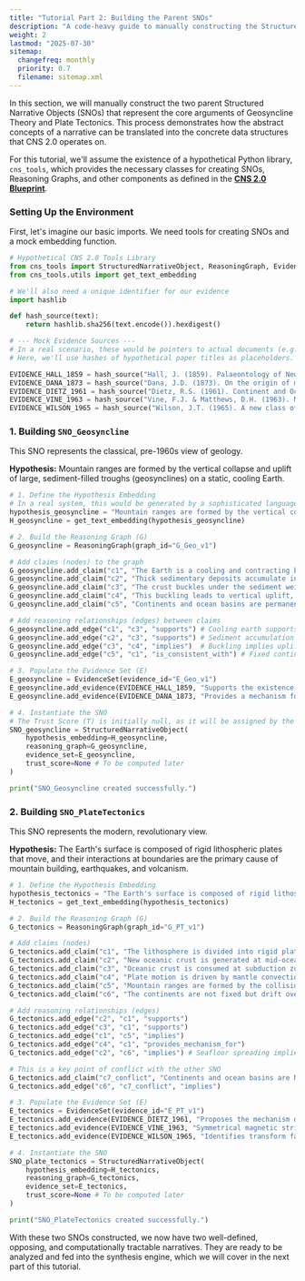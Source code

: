 ```yaml
---
title: "Tutorial Part 2: Building the Parent SNOs"
description: "A code-heavy guide to manually constructing the Structured Narrative Objects for the Plate Tectonics and Geosyncline theories."
weight: 2
lastmod: "2025-07-30"
sitemap:
  changefreq: monthly
  priority: 0.7
  filename: sitemap.xml
---
```


In this section, we will manually construct the two parent Structured Narrative Objects (SNOs) that represent the core arguments of Geosyncline Theory and Plate Tectonics. This process demonstrates how the abstract concepts of a narrative can be translated into the concrete data structures that CNS 2.0 operates on.

For this tutorial, we'll assume the existence of a hypothetical Python library, `cns_tools`, which provides the necessary classes for creating SNOs, Reasoning Graphs, and other components as defined in the **[CNS 2.0 Blueprint](/guides/cns-2.0-research-roadmap/blueprint/)**.

### Setting Up the Environment

First, let's imagine our basic imports. We need tools for creating SNOs and a mock embedding function.

```python
# Hypothetical CNS 2.0 Tools Library
from cns_tools import StructuredNarrativeObject, ReasoningGraph, EvidenceSet
from cns_tools.utils import get_text_embedding

# We'll also need a unique identifier for our evidence
import hashlib

def hash_source(text):
    return hashlib.sha256(text.encode()).hexdigest()

# --- Mock Evidence Sources ---
# In a real scenario, these would be pointers to actual documents (e.g., DOIs).
# Here, we'll use hashes of hypothetical paper titles as placeholders.

EVIDENCE_HALL_1859 = hash_source("Hall, J. (1859). Palaeontology of New York.")
EVIDENCE_DANA_1873 = hash_source("Dana, J.D. (1873). On the origin of mountains.")
EVIDENCE_DIETZ_1961 = hash_source("Dietz, R.S. (1961). Continent and Ocean Basin Evolution by Spreading of the Sea Floor.")
EVIDENCE_VINE_1963 = hash_source("Vine, F.J. & Matthews, D.H. (1963). Magnetic Anomalies over Oceanic Ridges.")
EVIDENCE_WILSON_1965 = hash_source("Wilson, J.T. (1965). A new class of faults and their bearing on continental drift.")
```

### 1. Building `SNO_Geosyncline`

This SNO represents the classical, pre-1960s view of geology.

**Hypothesis:** Mountain ranges are formed by the vertical collapse and uplift of large, sediment-filled troughs (geosynclines) on a static, cooling Earth.

```python
# 1. Define the Hypothesis Embedding
# In a real system, this would be generated by a sophisticated language model.
hypothesis_geosyncline = "Mountain ranges are formed by the vertical collapse and uplift of large, sediment-filled troughs (geosynclines) on a static, cooling Earth."
H_geosyncline = get_text_embedding(hypothesis_geosyncline)

# 2. Build the Reasoning Graph (G)
G_geosyncline = ReasoningGraph(graph_id="G_Geo_v1")

# Add claims (nodes) to the graph
G_geosyncline.add_claim("c1", "The Earth is a cooling and contracting body.")
G_geosyncline.add_claim("c2", "Thick sedimentary deposits accumulate in large troughs (geosynclines).")
G_geosyncline.add_claim("c3", "The crust buckles under the sediment weight and compressional forces from cooling.")
G_geosyncline.add_claim("c4", "This buckling leads to vertical uplift, forming mountain ranges.")
G_geosyncline.add_claim("c5", "Continents and ocean basins are permanent, fixed features.")

# Add reasoning relationships (edges) between claims
G_geosyncline.add_edge("c1", "c3", "supports") # Cooling earth supports buckling
G_geosyncline.add_edge("c2", "c3", "supports") # Sediment accumulation supports buckling
G_geosyncline.add_edge("c3", "c4", "implies")  # Buckling implies uplift
G_geosyncline.add_edge("c5", "c1", "is_consistent_with") # Fixed continents are consistent with a simple cooling model

# 3. Populate the Evidence Set (E)
E_geosyncline = EvidenceSet(evidence_id="E_Geo_v1")
E_geosyncline.add_evidence(EVIDENCE_HALL_1859, "Supports the existence of thick sedimentary layers in mountain belts.", supports_claims=["c2"])
E_geosyncline.add_evidence(EVIDENCE_DANA_1873, "Provides a mechanism for compression and uplift.", supports_claims=["c3", "c4"])

# 4. Instantiate the SNO
# The Trust Score (T) is initially null, as it will be assigned by the Critic Pipeline.
SNO_geosyncline = StructuredNarrativeObject(
    hypothesis_embedding=H_geosyncline,
    reasoning_graph=G_geosyncline,
    evidence_set=E_geosyncline,
    trust_score=None # To be computed later
)

print("SNO_Geosyncline created successfully.")
```

### 2. Building `SNO_PlateTectonics`

This SNO represents the modern, revolutionary view.

**Hypothesis:** The Earth's surface is composed of rigid lithospheric plates that move, and their interactions at boundaries are the primary cause of mountain building, earthquakes, and volcanism.

```python
# 1. Define the Hypothesis Embedding
hypothesis_tectonics = "The Earth's surface is composed of rigid lithospheric plates that move, and their interactions at boundaries are the primary cause of mountain building, earthquakes, and volcanism."
H_tectonics = get_text_embedding(hypothesis_tectonics)

# 2. Build the Reasoning Graph (G)
G_tectonics = ReasoningGraph(graph_id="G_PT_v1")

# Add claims (nodes)
G_tectonics.add_claim("c1", "The lithosphere is divided into rigid plates.")
G_tectonics.add_claim("c2", "New oceanic crust is generated at mid-ocean ridges (seafloor spreading).")
G_tectonics.add_claim("c3", "Oceanic crust is consumed at subduction zones.")
G_tectonics.add_claim("c4", "Plate motion is driven by mantle convection.")
G_tectonics.add_claim("c5", "Mountain ranges are formed by the collision of continental plates or subduction.")
G_tectonics.add_claim("c6", "The continents are not fixed but drift over time.")

# Add reasoning relationships (edges)
G_tectonics.add_edge("c2", "c1", "supports")
G_tectonics.add_edge("c3", "c1", "supports")
G_tectonics.add_edge("c1", "c5", "implies")
G_tectonics.add_edge("c4", "c1", "provides_mechanism_for")
G_tectonics.add_edge("c2", "c6", "implies") # Seafloor spreading implies continental drift

# This is a key point of conflict with the other SNO
G_tectonics.add_claim("c7_conflict", "Continents and ocean basins are NOT permanent, fixed features.")
G_tectonics.add_edge("c6", "c7_conflict", "implies")

# 3. Populate the Evidence Set (E)
E_tectonics = EvidenceSet(evidence_id="E_PT_v1")
E_tectonics.add_evidence(EVIDENCE_DIETZ_1961, "Proposes the mechanism of seafloor spreading.", supports_claims=["c2"])
E_tectonics.add_evidence(EVIDENCE_VINE_1963, "Symmetrical magnetic stripes around mid-ocean ridges provide strong proof of seafloor spreading.", supports_claims=["c2"])
E_tectonics.add_evidence(EVIDENCE_WILSON_1965, "Identifies transform faults, a necessary component of plate boundary interactions.", supports_claims=["c1", "c5"])

# 4. Instantiate the SNO
SNO_plate_tectonics = StructuredNarrativeObject(
    hypothesis_embedding=H_tectonics,
    reasoning_graph=G_tectonics,
    evidence_set=E_tectonics,
    trust_score=None # To be computed later
)

print("SNO_PlateTectonics created successfully.")
```

With these two SNOs constructed, we now have two well-defined, opposing, and computationally tractable narratives. They are ready to be analyzed and fed into the synthesis engine, which we will cover in the next part of this tutorial.
